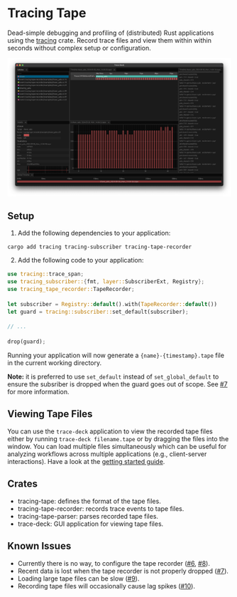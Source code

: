 # Tracing Tape
Dead-simple debugging and profiling of (distributed) Rust applications using the [tracing](https://docs.rs/tracing) crate.
Record trace files and view them within within seconds without complex setup or configuration.

[![Trace Deck Screenshot](https://github.com/soehrl/tracing-tape/blob/main/trace-deck.png)](https://github.com/soehrl/tracing-tape/blob/main/trace-deck.png)

## Setup
1. Add the following dependencies to your application:
```
cargo add tracing tracing-subscriber tracing-tape-recorder
```
2. Add the following code to your application:
```rust
use tracing::trace_span;
use tracing_subscriber::{fmt, layer::SubscriberExt, Registry};
use tracing_tape_recorder::TapeRecorder;

let subscriber = Registry::default().with(TapeRecorder::default())
let guard = tracing::subscriber::set_default(subscriber);

// ...

drop(guard);
```
Running your application will now generate a `{name}-{timestamp}.tape` file in the current working directory.

**Note:** it is preferred to use `set_default` instead of `set_global_default` to ensure the subsriber is dropped when the guard goes out of scope.
See [#7](https://github.com/soehrl/tracing-tape/issues/7) for more information.

## Viewing Tape Files
You can use the `trace-deck` application to view the recorded tape files either by running `trace-deck filename.tape` or by dragging the files into the window.
You can load multiple files simultaneously which can be useful for analyzing workflows across multiple applications (e.g., client-server interactions).
Have a look at the [getting started guide](https://github.com/soehrl/tracing-tape/wiki/Getting-Started).

## Crates
- tracing-tape: defines the format of the tape files.
- tracing-tape-recorder: records trace events to tape files.
- tracing-tape-parser: parses recorded tape files.
- trace-deck: GUI application for viewing tape files.

## Known Issues
- Currently there is no way, to configure the tape recorder ([#6](https://github.com/soehrl/tracing-tape/issues/6), [#8](https://github.com/soehrl/tracing-tape/issues/8)).
- Recent data is lost when the tape recorder is not properly dropped ([#7](https://github.com/soehrl/tracing-tape/issues/7)).
- Loading large tape files can be slow ([#9](https://github.com/soehrl/tracing-tape/issues/9)).
- Recording tape files will occasionally cause lag spikes ([#10](https://github.com/soehrl/tracing-tape/issues/10)).
